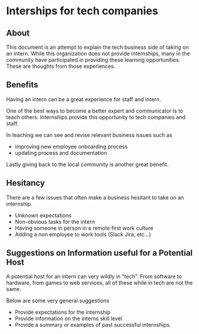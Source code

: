 # Interships for tech companies

## About

This document is an attempt to explain the tech business side of taking on an intern. While this organization does not provide internships,
many in the community have participated in providing these learning opportunities. These are thoughts from those experiences.

## Benefits

Having an intern can be a great experience for staff and intern. 

One of the best ways to become a better expert and communicator is to teach others. Internships provide this opportunity to tech companies and staff.

In teaching we can see and revise relevant business issues such as 

- improving new employee onboarding process
- updating process and documentation

Lastly giving back to the local community is another great benefit.



## Hesitancy

There are a few issues that often make a business hesitant to take on an internship.

- Unknown expectations
- Non-obvious tasks for the intern
- Having someone in person in a remote first work culture
- Adding a non employee to work tools (Slack Jira, etc...)

## Suggestions on Information useful for a Potential Host

A potential host for an intern can very wildly in "tech". From software to hardware, from games to web services, all of these while in tech are not the same.

Below are some very general suggestions 

- Provide expectations for the internship
- Provide information on the interns skill level
- Provide a summary or examples of past successful internships.




